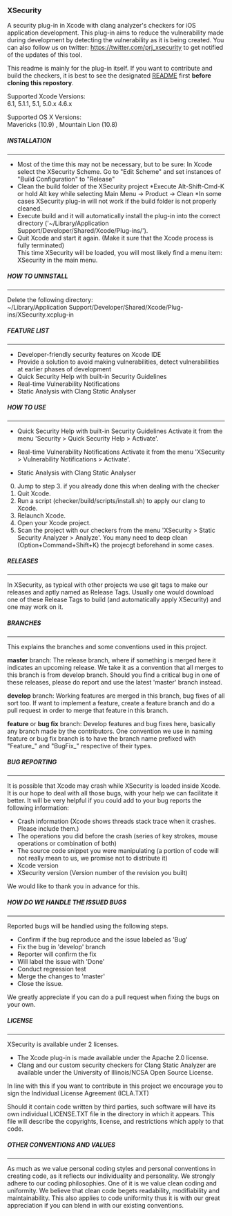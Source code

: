### XSecurity

A security plug-in in Xcode with clang analyzer's checkers for iOS application development. 
This plug-in aims to reduce the vulnerability made during development by detecting the vulnerability 
as it is being created. You can also follow us on twitter: https://twitter.com/prj_xsecurity to get notified of the updates of this tool.

This readme is mainly for the plug-in itself. If you want to contribute and build the checkers, it is best to see
the designated [README](https://github.com/XSecurity/XSecurity/tree/master/checker) first **before cloning this repostory**.

Supported Xcode Versions:  
6.1, 5.1.1, 5.1, 5.0.x 4.6.x

Supported OS X Versions:  
Mavericks (10.9) , Mountain Lion (10.8)


##### INSTALLATION
_____________________________

- Most of the time this may not be necessary, but to be sure:
In Xcode select the XSecurity Scheme. Go to "Edit Scheme" and set instances of "Build Configuration" to "Release"  
- Clean the build folder of the XSecurity project
  *Execute Alt-Shift-Cmd-K or hold Alt key while selecting  Main Menu -> Product -> Clean
  *In some cases XSecurity plug-in will not work if the build folder is not properly cleaned. 
- Execute build and it will automatically install the plug-in into the correct directory ('~/Library/Application Support/Developer/Shared/Xcode/Plug-ins/').  
- Quit Xcode and start it again. (Make it sure that the Xcode process is fully terminated)  
This time XSecurity will be loaded, you will most likely find a menu item: XSecurity in the main menu. 


##### HOW TO UNINSTALL
_____________________________

Delete the following directory:  
~/Library/Application Support/Developer/Shared/Xcode/Plug-ins/XSecurity.xcplug-in


##### FEATURE LIST
_____________________________

- Developer-friendly security features on Xcode IDE
- Provide a solution to avoid making vulnerabilities, detect vulnerabilities at earlier phases of 
  development
- Quick Security Help with built-in Security Guidelines
- Real-time Vulnerability Notifications
- Static Analysis with Clang Static Analyser

##### HOW TO USE
_____________________________

- Quick Security Help with built-in Security Guidelines
 Activate it from the menu 'Security > Quick Security Help > Activate'.

- Real-time Vulnerability Notifications
 Activate it from the menu 'XSecurity > Vulnerability Notifications > Activate'.

- Static Analysis with Clang Static Analyser
 0. Jump to step 3. if you already done this when dealing with the checker  
 1. Quit Xcode.
 2. Run a script (checker/build/scripts/install.sh) to apply our clang to Xcode.
 3. Relaunch Xcode.
 4. Open your Xcode project.
 5. Scan the project with our checkers from the menu 'XSecurity > Static Security Analyzer > Analyze'.
    You many need to deep clean (Option+Command+Shift+K) the projecgt beforehand in some cases.


##### RELEASES
_____________________________

In XSecurity, as typical with other projects we use git tags to make our releases and aptly named as 
Release Tags. Usually one would download one of these Release Tags to build (and automatically 
apply XSecurity) and one may work on it. 


##### BRANCHES
_____________________________

This explains the branches and some conventions used in this project.

**master** branch:
  The release branch, where if something is merged here it indicates an upcoming release. 
  We take it as a convention that all merges to this branch is from develop branch. 
  Should you find a critical bug in one of these releases, please do report and use the latest 'master'
  branch instead.
                   
**develop** branch:
  Working features are merged in this branch, bug fixes of all sort too. If want to implement a feature,
  create a feature branch and do a pull request in order to merge that feature in this branch.

**feature** or **bug fix** branch:
  Develop features and bug fixes here, basically any branch made by the contributors. One convention we use
  in naming feature or bug fix branch is to have the branch name prefixed with "Feature_" and "BugFix_" 
  respective of their types.


##### BUG REPORTING
_____________________________

It is possible that Xcode may crash while XSecurity is loaded inside Xcode. It is our hope to deal with all 
those bugs, with your help we can facilitate it better. It will be very helpful if you could add to your bug 
reports the following information:

- Crash information (Xcode shows threads stack trace when it crashes. Please include them.)
- The operations you did before the crash (series of key strokes, mouse operations or combination of both)
- The source code snippet you were manipulating (a portion of code will not really mean to us, we promise not 
  to distribute it)
- Xcode version
- XSecurity version (Version number of the revision you built)

We would like to thank you in advance for this.

##### HOW DO WE HANDLE THE ISSUED BUGS
_____________________________

Reported bugs will be handled using the following steps.

- Confirm if the bug reproduce and the issue labeled as 'Bug'
- Fix the bug in 'develop' branch
- Reporter will confirm the fix
- Will label the issue with 'Done'
- Conduct regression test
- Merge the changes to 'master'
- Close the issue.

We greatly appreciate if you can do a pull request when fixing the bugs on your own.


##### LICENSE
_____________________________

XSecurity is available under 2 licenses.
- The Xcode plug-in is made available under the Apache 2.0 license.
- Clang and our custom security checkers for Clang Static Analyzer are available under the University of Illinois/NCSA Open Source License.

In line with this if you want to contribute in this project we encourage you to sign the Individual License Agreement (ICLA.TXT)

Should it contain code written by third parties, such software will have its own individual LICENSE.TXT file in the directory in which it appears. This file will describe the copyrights, license, and restrictions which apply to that code.

##### OTHER CONVENTIONS AND VALUES
_____________________________

As much as we value personal coding styles and personal conventions in creating code, as it reflects
our individuality and personality. We strongly adhere to our coding philosophies. One of it is we value 
clean coding and uniformity. We believe that clean code begets readability, modifiability and 
maintainability. This also applies to code uniformity thus it is with our great appreciation if you can 
blend in with our existing conventions.

